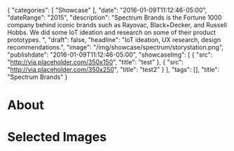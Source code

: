 {
   "categories": [
      "Showcase"
   ],
   "date": "2016-01-09T11:12:46-05:00",
   "dateRange": "2015",
   "description": "Spectrum Brands is the Fortune 1000 company behind iconic brands such as Rayovac, Black+Decker, and Russell Hobbs. We did some IoT ideation and research on some of their product prototypes. ",
   "draft": false,
   "headline": "IoT ideation, UX research, design recommendations.",
   "image": "/img/showcase/spectrum/storystation.png",
   "publishdate": "2016-01-09T11:12:46-05:00",
   "showcaseImg": [
      {
         "src": "http://via.placeholder.com/350x150",
         "title": "test"
      },
      {
         "src": "http://via.placeholder.com/350x250",
         "title": "test2"
      }
   ],
   "tags": [],
   "title": "Spectrum Brands"
}

# About


# Selected Images
